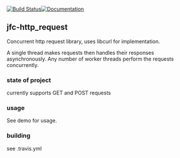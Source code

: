 [![Build Status](https://travis-ci.org/jfcameron/jfc-http_request.svg?branch=master)](https://travis-ci.org/jfcameron/jfc-http_request)[![Documentation](https://img.shields.io/badge/documentation-doxygen-blue.svg)](https://jfcameron.github.io/jfc-http_request/)

## jfc-http_request

Concurrent http request library, uses libcurl for implementation.

A single thread makes requests then handles their responses asynchronously. Any number of worker threads perform the requests concurrently. 

### state of project

currently supports GET and POST requests

### usage

See demo for usage.

### building

see .travis.yml
